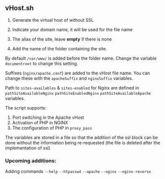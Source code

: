 ## vHost.sh

1. Generate the virtual host of without SSL

2. Indicate your domain name, it will be used for the file name

3. The alias of the site, leave **empty** if there is none

4. Add the name of the folder containing the site. 

By default `/var/www/` is added before the folder name. Change the
variable `documentroot` to change this setting.

Suffixes (`nginx/apache.conf`) are added to the vHost file name. You can change these with the `apacheSuffix` and 
`nginxSuffix` variables.

Path to `sites-availables` & `sites-enabled` for  Nginx are defined in `pathSiteAvailableNginx` 
`pathSiteEnabledNginx` `pathSiteAvailableApache` variables.

The script supports:
1. Port switching in the Apache vHost
2. Activation of PHP in NGINX
3. The configuration of PHP in `proxy_pass`

The variables are stored in a file so that the addition of the ssl block can be done without the information being re-requested (the file is deleted after the implementation of ssl)

### Upcoming additions:

Adding commands
`--help`
`--htpasswd`
`--apache`
`--nginx`
`--nginx-reverse`
